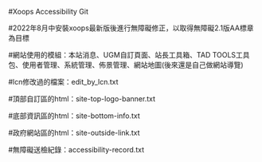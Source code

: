 #Xoops Accessibility  Git

#2022年8月中安裝xoops最新版後進行無障礙修正，以取得無障礙2.1版AA標章為目標

#網站使用的模組：本站消息、UGM自訂頁面、站長工具箱、TAD TOOLS工具包、使用者管理、系統管理、佈景管理、網站地圖(後來還是自己做網站導覽)

#lcn修改過的檔案：edit_by_lcn.txt

#頂部自訂區的html：site-top-logo-banner.txt

#底部資訊區的html：site-bottom-info.txt

#政府網站區的html：site-outside-link.txt

#無障礙送檢紀錄：accessibility-record.txt
